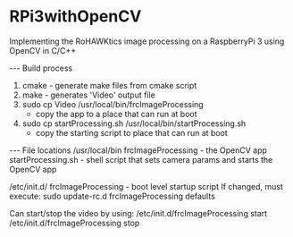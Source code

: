 # RPi3withOpenCV
Implementing the RoHAWKtics image processing on a RaspberryPi 3 using OpenCV in C/C++

--- Build process
1. cmake	- generate make files from cmake script
2. make		- generates 'Video' output file
3. sudo cp Video /usr/local/bin/frcImageProcessing
	- copy the app to a place that can run at boot
4. sudo cp startProcessing.sh /usr/local/bin/startProcessing.sh
	- copy the starting script to place that can run at boot

--- File locations
/usr/local/bin
	frcImageProcessing - the OpenCV app
	startProcessing.sh - shell script that sets camera params
				and starts the OpenCV app

/etc/init.d/
	frcImageProcessing - boot level startup script
	If changed, must execute:
		sudo update-rc.d frcImageProcessing defaults

Can start/stop the video by using:
/etc/init.d/frcImageProcessing start
/etc/init.d/frcImageProcessing stop

